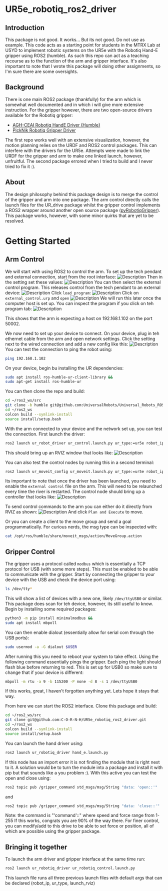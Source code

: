 # UR5e_robotiq_ros2_driver
## Introduction
This package is not good. It works... But its not good. Do not use as example. This code acts as a starting point for students in the MTRX Lab at USYD to implement robotic systems on the UR5e with the Robotiq Hand-E gripper using ROS2 (humble). As such this repo can act as a teaching recourse as to the function of the arm and gripper interface. It's also important to note that I wrote this package will doing other assignments, so I'm sure there are some oversights.

## Background
There is one main ROS2 package (thankfully) for the arm which is somewhat well documented and in which i will give more extensive instruction. For the gripper however, there are two open-source drivers available for the Robotiq gripper:
- [AGH-CEAI Robotiq HandE Driver (Humble)](https://github.com/AGH-CEAI/robotiq_hande_driver/tree/humble)
- [PickNik Robotiq Gripper Driver](https://github.com/PickNikRobotics/ros2_robotiq_gripper)

The first repo works well with an extensive visualization, however, the motion planning relies on the URDF and ROS2 control packages. This can interfere with the drivers for the UR5e. Attempts were made to link the URDF for the gripper and arm to make one linked launch, however, unfruitful. The second package errored when I tried to build and I never tried to fix it :).

## About
The design philosophy behind this package design is to merge the control of the gripper and arm into one package. The arm control directly calls the launch files for the UR_drive package whilst the gripper control implements a ROS2 wrapper around another open source package ([pyRobotiqGripper](https://github.com/castetsb/pyRobotiqGripper)). This package works, however, with some minor quirks that are yet to be resolved. 

# Getting Started
## Arm Control
We will start with using ROS2 to control the arm. To set up the tech pendant and external connection, start from the root interface:
![Description](images/screenshot_0000.png)
Then in the setting set these values:
![Description](images/screenshot_0001.png)
You can then select the external control program. This releases control from the tech pendant to an external device:
![Description](images/screenshot_0002.png)
Click `load program`:
![Description](images/screenshot_0003.png)
Click on `external_control.urp` and `open`
![Description](images/screenshot_0004.png)
We will run this later once the computer host is set up. You can inspect the program if you click on teh program tab:
![Description](images/screenshot_0005.png)

This shows that the arm is expecting a host on 192.168.1.102 on the port 50002.

We now need to set up your device to connect. On your device, plug in teh ethernet cable from the arm and open network settings. Click the setting next to the wired connection and add a new config like this:
![Description](images/image1.png)
You can test the connection to ping the robot using:
```bash
ping 192.168.1.102
```




On your device, begin bu installing the UR dependencies:
```bash
sudo apt install ros-humble-ur-client-library &&
sudo apt-get install ros-humble-ur
```
You can then clone the repo and build:
```bash
cd ~/ros2_ws/src
git clone -b humble git@github.com:UniversalRobots/Universal_Robots_ROS2_Driver.git
cd ~/ros2_ws
colcon build --symlink-install
source install/setup.bash
```

With the arm connected to your device and the network set up, you can test the connection. First launch the driver:
```bash
ros2 launch ur_robot_driver ur_control.launch.py ur_type:=ur5e robot_ip:=192.168.1.102 launch_rviz:=true
```
This should bring up an RVIZ window that looks like:
![Description](images/image2.png)


You can also test the control nodes by running this in a second terminal:
```bash
ros2 launch ur_moveit_config ur_moveit.launch.py ur_type:=ur5e robot_ip:=192.168.1.102 launch_rviz:=true
```
Its important to note that once the driver has been launched, you need to enable the `external control` file on the arm. This will need to be relaunched every time the river is restarted. The control node should bring up a controller that looks like:
![Description](images/image3.png)


To send control commands to the arm you can either do it directly from RVIZ as shown:
![Description](images/image4.png)
And click `Plan and Execute` to move.

Or you can create a client to the move group and send a goal programmatically. For curious nerds, the msg type can be inspected with: 
```bash
cat /opt/ros/humble/share/moveit_msgs/action/MoveGroup.action
```

## Gripper Control
The gripper uses a protocol called `modbus` which is essentially a TCP protocol for USB (with some more steps). This must be enabled to be able to communicate with the gripper. Start by connecting the gripper to your device  with the USB and check the device port using:
```bash
ls /dev/tty*
```
This will show a list of devices with a new one, likely `/dev/ttyUSB0` or similar. This package does scan for teh device, however, its still useful to know. Begin by installing some required packages:
```bash
python3 -m pip install minimalmodbus &&
sudo apt install mbpoll
```
You can then enable dialout (essentially allow for serial com through the USB ports):
```bash
sudo usermod -a -G dialout $USER
```
After running this you need to reboot your system to take effect.
Using the following command essentially pings the gripper. Each ping the light should flash blue before returning to red. This is set up for USB0 so make sure to change that if your device is different:
```bash
mbpoll -m rtu -a 9 -b 115200 -P none -d 8 -s 1 /dev/ttyUSB0
```
If this works, great, I haven't forgotten anything yet. Lets hope it stays that way.

From here we can start the ROS2 interface. Clone this package and build:
```bash
cd ~/ros2_ws/src
git clone git@github.com:C-O-R-N-H/UR5e_robotiq_ros2_driver.git
cd ~/ros2_ws
colcon build --symlink-install
source install/setup.bash
```
You can launch the hand driver using:
```bash
ros2 launch ur_robotiq_driver hand_e.launch.py
```
If this node has an import error it is not finding the module that is right next to it. A solution would be to turn the module into a package and install it with pip but that sounds like a you problem :).
With this active you can test the open and close using:
```bash
ros2 topic pub /gripper_command std_msgs/msg/String "data: 'open::'"
```
and
```bash
ros2 topic pub /gripper_command std_msgs/msg/String "data: 'close::'"
```
Note: the command is "'command':<speed>:<force>" where speed and force range from 1-255
If this works, congrats you are 90% of the way there. For finer control, you can modify/add to this drive to be able to set force or position, all of which are possible using the gripper package.

## Bringing it together
To launch the arm driver and gripper interface at the same time run:
```bash
ros2 launch ur_robotiq_driver ur_robotiq_control.launch.py
```
This launch file runs all three previous launch files with default args that can be declared (robot_ip, ur_type, launch_rviz)
